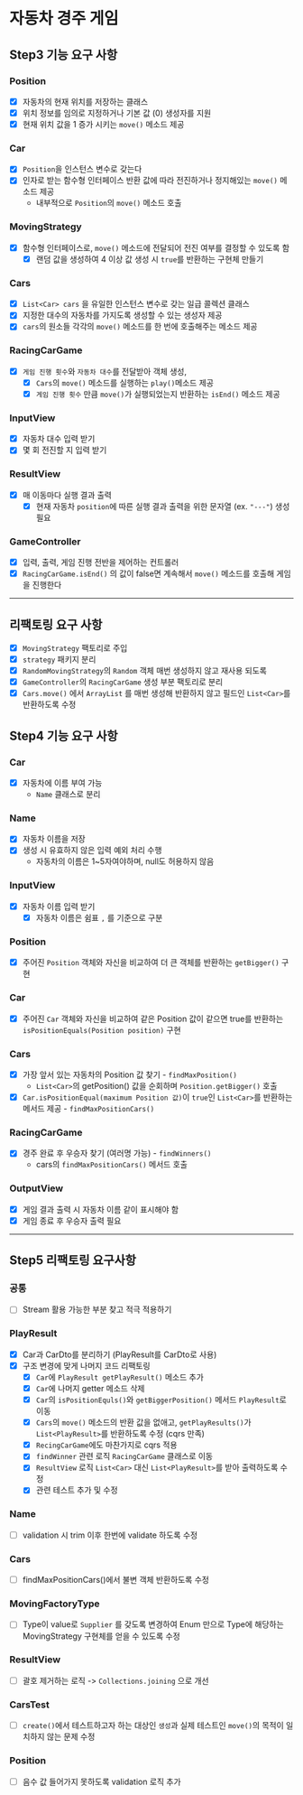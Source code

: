 # 자동차 경주 게임
## Step3 기능 요구 사항
### Position
- [x] 자동차의 현재 위치를 저장하는 클래스
- [x] 위치 정보를 임의로 지정하거나 기본 값 (0) 생성자를 지원
- [x] 현재 위치 값을 1 증가 시키는 `move()` 메소드 제공
### Car
- [x] `Position`을 인스턴스 변수로 갖는다
- [x] 인자로 받는 함수형 인터페이스 반환 값에 따라 전진하거나 정지해있는 `move()` 메소드 제공
  - 내부적으로 `Position`의 `move()` 메소드 호출
### MovingStrategy
- [x] 함수형 인터페이스로, `move()` 메소드에 전달되어 전진 여부를 결정할 수 있도록 함
  - [x] 랜덤 값을 생성하여 4 이상 값 생성 시 `true`를 반환하는 구현체 만들기
### Cars
- [x] `List<Car> cars` 을 유일한 인스턴스 변수로 갖는 일급 콜렉션 클래스
- [x] 지정한 대수의 자동차를 가지도록 생성할 수 있는 생성자 제공
- [x] `cars`의 원소들 각각의 `move()` 메소드를 한 번에 호출해주는 메소드 제공
### RacingCarGame
- [x] `게임 진행 횟수`와 `자동차 대수`를 전달받아 객체 생성,
  - [x] `Cars`의 `move()` 메소드를 실행하는 `play()`메소드 제공
  - [x] `게임 진행 횟수` 만큼 `move()`가 실행되었는지 반환하는 `isEnd()` 메소드 제공
### InputView
- [x] 자동차 대수 입력 받기
- [x] 몇 회 전진할 지 입력 받기
### ResultView
- [x] 매 이동마다 실행 결과 출력
  - [x] 현재 자동차 `position`에 따른 실행 결과 출력을 위한 문자열 (ex. `"---"`) 생성 필요
### GameController
- [x] 입력, 출력, 게임 진행 전반을 제어하는 컨트롤러
- [x] `RacingCarGame.isEnd()` 의 값이 false면 계속해서 `move()` 메소드를 호출해 게임을 진행한다

---

## 리팩토링 요구 사항
- [x] `MovingStrategy` 팩토리로 주입
- [x] `strategy` 패키지 분리
- [x] `RandomMovingStrategy`의 `Random` 객체 매번 생성하지 않고 재사용 되도록
- [x] `GameController`의 `RacingCarGame` 생성 부분 팩토리로 분리
- [x] `Cars.move()` 에서 `ArrayList` 를 매번 생성해 반환하지 않고 필드인 `List<Car>`를 반환하도록 수정

## Step4 기능 요구 사항
### Car
- [x] 자동차에 이름 부여 가능
  - `Name` 클래스로 분리
### Name
- [x] 자동차 이름을 저장
- [x] 생성 시 유효하지 않은 입력 예외 처리 수행
  - 자동차의 이름은 1~5자여야하며, null도 허용하지 않음
### InputView
- [x] 자동차 이름 입력 받기
  - [x] 자동차 이름은 쉼표 `,` 를 기준으로 구분
### Position
- [x] 주어진 `Position` 객체와 자신을 비교하여 더 큰 객체를 반환하는 `getBigger()` 구현
### Car
- [x] 주어진 `Car` 객체와 자신을 비교하여 같은 Position 값이 같으면 true를 반환하는 `isPositionEquals(Position position)` 구현
### Cars
- [x] 가장 앞서 있는 자동차의 Position 값 찾기 - `findMaxPosition()`
  - `List<Car>`의 getPosition() 값을 순회하며 `Position.getBigger()` 호출
- [x] `Car.isPositionEqual(maximum Position 값)`이 `true`인 `List<Car>`를 반환하는 메서드 제공 - `findMaxPositionCars()`
### RacingCarGame
- [x] 경주 완료 후 우승자 찾기 (여러명 가능) - `findWinners()`
  - cars의 `findMaxPositionCars()` 메서드 호출
### OutputView
- [x] 게임 결과 출력 시 자동차 이름 같이 표시해야 함
- [x] 게임 종료 후 우승자 출력 필요

---

## Step5 리팩토링 요구사항
### 공통
- [ ] Stream 활용 가능한 부분 찾고 적극 적용하기
### PlayResult
- [x] Car과 CarDto를 분리하기 (PlayResult를 CarDto로 사용)
- [x] 구조 변경에 맞게 나머지 코드 리팩토링
  - [x] `Car`에 `PlayResult getPlayResult()` 메소드 추가
  - [x] `Car`에 나머지 getter 메소드 삭제
  - [x] `Car`의 `isPositionEquls()`와 `getBiggerPosition()` 메서드 `PlayResult`로 이동
  - [x] `Cars`의 `move()` 메소드의 반환 값을 없애고, `getPlayResults()`가 `List<PlayResult>`를 반환하도록 수정 (cqrs 만족)
  - [x] `RecingCarGame`에도 마찬가지로 cqrs 적용
  - [x] `findWinner` 관련 로직 `RacingCarGame` 클래스로 이동
  - [x] `ResultView` 로직 `List<Car>` 대신 `List<PlayResult>`를 받아 출력하도록 수정
  - [x] 관련 테스트 추가 및 수정
### Name
- [ ] validation 시 trim 이후 한번에 validate 하도록 수정
### Cars
- [ ] findMaxPositionCars()에서 불변 객체 반환하도록 수정
### MovingFactoryType
- [ ] Type이 value로 `Supplier` 를 갖도록 변경하여 Enum 만으로 Type에 해당하는 MovingStrategy 구현체를 얻을 수 있도록 수정
### ResultView
- [ ] 괄호 제거하는 로직 -> `Collections.joining` 으로 개선
### CarsTest
- [ ] `create()`에서 테스트하고자 하는 대상인 `생성`과 실제 테스트인 `move()`의 목적이 일치하지 않는 문제 수정
### Position
- [ ] 음수 값 들어가지 못하도록 validation 로직 추가
